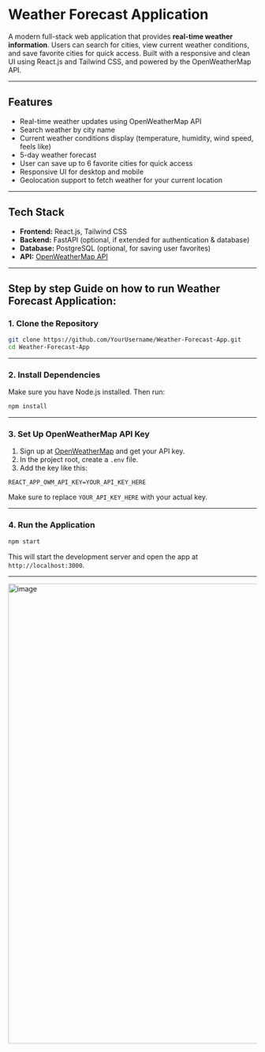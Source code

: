 # Weather Forecast Application

A modern full-stack web application that provides **real-time weather information**. Users can search for cities, view current weather conditions, and save favorite cities for quick access. Built with a responsive and clean UI using React.js and Tailwind CSS, and powered by the OpenWeatherMap API.

---

## Features
- Real-time weather updates using OpenWeatherMap API
- Search weather by city name
- Current weather conditions display (temperature, humidity, wind speed, feels like)
- 5-day weather forecast
- User can save up to 6 favorite cities for quick access
- Responsive UI for desktop and mobile
- Geolocation support to fetch weather for your current location

---

## Tech Stack
- **Frontend:** React.js, Tailwind CSS
- **Backend:** FastAPI (optional, if extended for authentication & database)
- **Database:** PostgreSQL (optional, for saving user favorites)
- **API:** [OpenWeatherMap API](https://openweathermap.org/api)

---

## Step by step Guide on how to run Weather Forecast Application:


### 1. **Clone the Repository**

```bash
git clone https://github.com/YourUsername/Weather-Forecast-App.git
cd Weather-Forecast-App
```

---

### 2. **Install Dependencies**

Make sure you have Node.js installed. Then run:

```bash
npm install
```

---

### 3. **Set Up OpenWeatherMap API Key**

1. Sign up at [OpenWeatherMap](https://openweathermap.org/) and get your API key.
2. In the project root, create a `.env` file.
3. Add the key like this:

```
REACT_APP_OWM_API_KEY=YOUR_API_KEY_HERE
```

 Make sure to replace `YOUR_API_KEY_HERE` with your actual key.

---

### 4. **Run the Application**

```bash
npm start
```

This will start the development server and open the app at `http://localhost:3000`.


---
<img width="1915" height="932" alt="image" src="https://github.com/user-attachments/assets/d134e0b8-95ad-4d3d-bce3-b1c14b492a60" />

